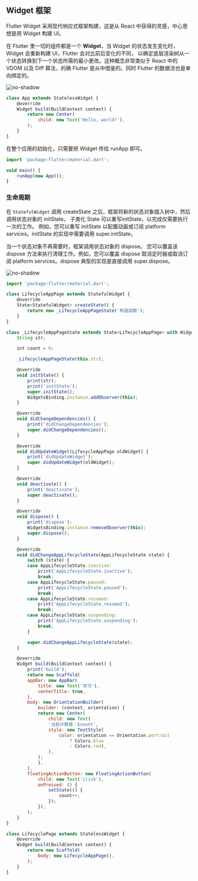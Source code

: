 
## Widget 框架
Flutter Widget 采用现代响应式框架构建，这是从 React 中获得的灵感，中心思想是用 Widget 构建 UI。

在 Flutter 里一切的组件都是一个 **Widget**，当 Widget 的状态发生变化时，Widget 会重新构建 UI，Flutter 会对比前后变化的不同， 以确定底层渲染树从一个状态转换到下一个状态所需的最小更改。这种概念非常类似于 React 中的 VDOM 以及 Diff 算法，的确 Flutter 是从中借鉴的。同时 Flutter 的数据流也是单向绑定的。

![no-shadow](/../../image/20180627095752.jpg)


```js
class App extends StatelessWidget {
    @override
    Widget build(BuildContext context) {
        return new Center(
            child: new Text('Hello, world!'),
        );
    }
}
```

在整个应用的初始化，只需要把 Widget 传给 runApp 即可。

```js
import 'package:flutter/material.dart';

void main() {
    runApp(new App());
}
```

### 生命周期
在 `StatefulWidget` 调用 createState 之后，框架将新的状态对象插入树中，然后调用状态对象的 initState。 子类化 State 可以重写initState，以完成仅需要执行一次的工作。 例如，您可以重写 initState 以配置动画或订阅 platform services。initState 的实现中需要调用 super.initState。

当一个状态对象不再需要时，框架调用状态对象的 dispose。 您可以覆盖该 dispose 方法来执行清理工作。例如，您可以覆盖 dispose 取消定时器或取消订阅 platform services。dispose 典型的实现是直接调用 super.dispose。

![no-shadow](/../../image/20180629115839.png)


```js
import 'package:flutter/material.dart';

class LifecycleAppPage extends StatefulWidget {
    @override
    State<StatefulWidget> createState() {
        return new _LifecycleAppPageState('构造函数');
    }
}

class _LifecycleAppPageState extends State<LifecycleAppPage> with WidgetsBindingObserver {
    String str;

    int count = 0;

    _LifecycleAppPageState(this.str);

    @override
    void initState() {
        print(str);
        print('initState');
        super.initState();
        WidgetsBinding.instance.addObserver(this);
    }

    @override
    void didChangeDependencies() {
        print('didChangeDependencies');
        super.didChangeDependencies();
    }

    @override
    void didUpdateWidget(LifecycleAppPage oldWidget) {
        print('didUpdateWidget');
        super.didUpdateWidget(oldWidget);
    }

    @override
    void deactivate() {
        print('deactivate');
        super.deactivate();
    }

    @override
    void dispose() {
        print('dispose');
        WidgetsBinding.instance.removeObserver(this);
        super.dispose();
    }

    @override
    void didChangeAppLifecycleState(AppLifecycleState state) {
        switch (state) {
        case AppLifecycleState.inactive:
            print('AppLifecycleState.inactive');
            break;
        case AppLifecycleState.paused:
            print('AppLifecycleState.paused');
            break;
        case AppLifecycleState.resumed:
            print('AppLifecycleState.resumed');
            break;
        case AppLifecycleState.suspending:
            print('AppLifecycleState.suspending');
            break;
        }

        super.didChangeAppLifecycleState(state);
    }

    @override
    Widget build(BuildContext context) {
        print('build');
        return new Scaffold(
        appBar: new AppBar(
            title: new Text('学习'),
            centerTitle: true,
        ),
        body: new OrientationBuilder(
            builder: (context, orientation) {
            return new Center(
                child: new Text(
                '当前计数值：$count',
                style: new TextStyle(
                    color: orientation == Orientation.portrait
                        ? Colors.blue
                        : Colors.red),
                ),
            );
            },
        ),
        floatingActionButton: new FloatingActionButton(
            child: new Text('click'),
            onPressed: () {
                setState(() {
                    count++;
                });
            }),
        );
    }
}

class LifecyclePage extends StatelessWidget {
    @override
    Widget build(BuildContext context) {
        return new Scaffold(
            body: new LifecycleAppPage(),
        );
    }
}
```